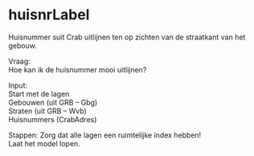 # huisnrLabel
 Huisnummer suit Crab uitlijnen ten op zichten van de straatkant van het gebouw.

Vraag:<br> Hoe kan ik de huisnummer mooi uitlijnen?

Input:<br>
Start met de lagen<br>
Gebouwen (uit GRB – Gbg)<br>
Straten (uit GRB – Wvb)<br>
Huisnummers (CrabAdres)<br>

Stappen:
Zorg dat alle lagen een ruimtelijke index hebben!<br>
Laat het model lopen.

